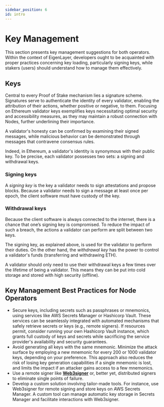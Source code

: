 ```yaml
---
sidebar_position: 6
id: intro
---
```


# Key Management

This section presents key management suggestions for both operators. Within the context of EigenLayer, developers ought to be acquainted with proper practices concerning key loading, particularly signing keys, while stakers (users) should understand how to manage them effectively.

## Keys

Central to every Proof of Stake mechanism lies a signature scheme. Signatures serve to authenticate the identity of every validator, enabling the attribution of their actions, whether positive or negative, to them. Focusing on Ethereum validator keys exemplifies keys necessitating optimal security and accessibility measures, as they may maintain a robust connection with Nodes, further underlining their importance.

A validator's honesty can be confirmed by examining their signed messages, while malicious behavior can be demonstrated through messages that contravene consensus rules.

Indeed, in Ethereum, a validator's identity is synonymous with their public key. To be precise, each validator possesses two sets: a signing and withdrawal keys.

### Signing keys

A *signing key* is the key a validator needs to sign attestations and propose blocks. Because a validator needs to sign a message at least once per epoch, the client software must have custody of the key.

### Withdrawal keys

Because the client software is always connected to the internet, there is a chance that one’s signing key is compromised. To reduce the impact of such a breach, the actions a validator can perform are split between two keys.

The signing key, as explained above, is used for the validator to perform their duties. On the other hand, the *withdrawal key* has the power to control a validator's funds (transferring and withdrawing ETH).

A validator should only need to use their withdrawal keys a few times over the lifetime of being a validator. This means they can be put into cold storage and stored with high security (offline).



## Key Management Best Practices for Node Operators

- Secure keys, including secrets such as passphrases or mnemonics, using services like AWS Secrets Manager or Hashicorp Vault. These services can be seamlessly integrated with automated mechanisms that safely retrieve secrets or keys (e.g., remote signers). If resources permit, consider running your own Hashicorp Vault instance, which grants full custody of keys and secrets while sacrificing the service provider's availability and security guarantees.
- Avoid generating all keys with the same mnemonic. Minimize the attack surface by employing a new mnemonic for every 200 or 1000 validator keys, depending on your preference. This approach also reduces the risk of losing key generation capabilities if a single mnemonic is lost, and limits the impact if an attacker gains access to a few mnemonics.
- Use a remote signer like **[Web3signer](https://github.com/ConsenSys/web3signer)** or, better yet, distributed signers to eliminate single points of failure.
- Develop a custom solution involving tailor-made tools. For instance, use Web3signer for remote signing and store keys on AWS Secrets Manager. A custom tool can manage automatic key storage in Secrets Manager and facilitate interactions with Web3signer.